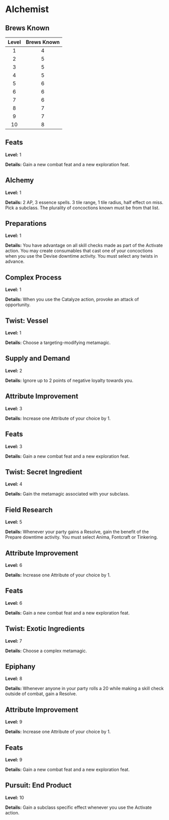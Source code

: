 # Alchemist

## Brews Known

|   Level   | Brews Known |
|:-----:|:-----:|
|   1   |   4   |
|   2   |   5   |
|   3   |   5   |
|   4   |   5   |
|   5   |   6   |
|   6   |   6   |
|   7   |   6   |
|   8   |   7   |
|   9   |   7   |
|   10   |   8   |


## Feats
**Level:** 1

**Details:** Gain a new combat feat and a new exploration feat.

## Alchemy
**Level:** 1

**Details:** 2 AP, 3 essence spells. 3 tile range, 1 tile radius, half effect on miss. Pick a subclass. The plurality of concoctions known must be from that list.

## Preparations
**Level:** 1

**Details:** You have advantage on all skill checks made as part of the Activate action. You may create consumables that cast one of your concoctions when you use the Devise downtime activity. You must select any twists in advance.

## Complex Process
**Level:** 1

**Details:** When you use the Catalyze action, provoke an attack of opportunity.

## Twist: Vessel
**Level:** 1

**Details:** Choose a targeting-modifying metamagic.

## Supply and Demand
**Level:** 2

**Details:** Ignore up to 2 points of negative loyalty towards you.

## Attribute Improvement
**Level:** 3

**Details:** Increase one Attribute of your choice by 1.

## Feats
**Level:** 3

**Details:** Gain a new combat feat and a new exploration feat.

## Twist: Secret Ingredient
**Level:** 4

**Details:** Gain the metamagic associated with your subclass.

## Field Research
**Level:** 5

**Details:** Whenever your party gains a Resolve, gain the benefit of the Prepare downtime activity. You must select Anima, Fontcraft or Tinkering.

## Attribute Improvement
**Level:** 6

**Details:** Increase one Attribute of your choice by 1.

## Feats
**Level:** 6

**Details:** Gain a new combat feat and a new exploration feat.

## Twist: Exotic Ingredients
**Level:** 7

**Details:** Choose a complex metamagic.

## Epiphany
**Level:** 8

**Details:** Whenever anyone in your party rolls a 20 while making a skill check outside of combat, gain a Resolve.

## Attribute Improvement
**Level:** 9

**Details:** Increase one Attribute of your choice by 1.

## Feats
**Level:** 9

**Details:** Gain a new combat feat and a new exploration feat.

## Pursuit: End Product
**Level:** 10

**Details:** Gain a subclass specific effect whenever you use the Activate action.
